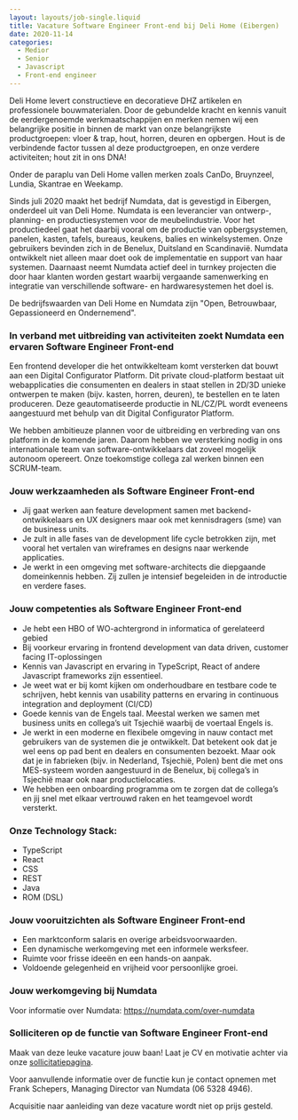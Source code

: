 ```yaml
---
layout: layouts/job-single.liquid
title: Vacature Software Engineer Front-end bij Deli Home (Eibergen)
date: 2020-11-14
categories:
  - Medior
  - Senior
  - Javascript
  - Front-end engineer
---
```


Deli Home levert constructieve en decoratieve DHZ artikelen en professionele bouwmaterialen. Door de gebundelde kracht en kennis vanuit de eerdergenoemde werkmaatschappijen en merken nemen wij een belangrijke positie in binnen de markt van onze belangrijkste productgroepen: vloer & trap, hout, horren, deuren en opbergen. Hout is de verbindende factor tussen al deze productgroepen, en onze verdere activiteiten; hout zit in ons DNA!

Onder de paraplu van Deli Home vallen merken zoals CanDo, Bruynzeel, Lundia, Skantrae en Weekamp.

Sinds juli 2020 maakt het bedrijf Numdata, dat is gevestigd in Eibergen, onderdeel uit van Deli Home. Numdata is een leverancier van ontwerp-, planning- en productiesystemen voor de meubelindustrie. Voor het productiedeel gaat het daarbij vooral om de productie van opbergsystemen, panelen, kasten, tafels, bureaus, keukens, balies en winkelsystemen. Onze gebruikers bevinden zich in de Benelux, Duitsland en Scandinavië. Numdata ontwikkelt niet alleen maar doet ook de implementatie en support van haar systemen. Daarnaast neemt Numdata actief deel in turnkey projecten die door haar klanten worden gestart waarbij vergaande samenwerking en integratie van verschillende software- en hardwaresystemen het doel is.

De bedrijfswaarden van Deli Home en Numdata zijn "Open, Betrouwbaar, Gepassioneerd en Ondernemend".

### In verband met uitbreiding van activiteiten zoekt Numdata een ervaren Software Engineer Front-end

Een frontend developer die het ontwikkelteam komt versterken dat bouwt aan een Digital Configurator Platform. Dit private cloud-platform bestaat uit webapplicaties die consumenten en dealers in staat stellen in 2D/3D unieke ontwerpen te maken (bijv. kasten, horren, deuren), te bestellen en te laten produceren. Deze geautomatiseerde productie in NL/CZ/PL wordt eveneens aangestuurd met behulp van dit Digital Configurator Platform.

We hebben ambitieuze plannen voor de uitbreiding en verbreding van ons platform in de komende jaren. Daarom hebben we versterking nodig in ons internationale team van software-ontwikkelaars dat zoveel mogelijk autonoom opereert. Onze toekomstige collega zal werken binnen een SCRUM-team.

### Jouw werkzaamheden als Software Engineer Front-end

- Jij gaat werken aan feature development samen met backend-ontwikkelaars en UX designers maar ook met kennisdragers (sme) van de business units.
- Je zult in alle fases van de development life cycle betrokken zijn, met vooral het vertalen van wireframes en designs naar werkende applicaties.
- Je werkt in een omgeving met software-architects die diepgaande domeinkennis hebben. Zij zullen je intensief begeleiden in de introductie en verdere fases.

### Jouw competenties als Software Engineer Front-end

- Je hebt een HBO of WO-achtergrond in informatica of gerelateerd gebied
- Bij voorkeur ervaring in frontend development van data driven, customer facing IT-oplossingen
- Kennis van Javascript en ervaring in TypeScript, React of andere Javascript frameworks zijn essentieel.
- Je weet wat er bij komt kijken om onderhoudbare en testbare code te schrijven, hebt kennis van usability patterns en ervaring in continuous integration and deployment (CI/CD)
- Goede kennis van de Engels taal. Meestal werken we samen met business units en collega’s uit Tsjechië waarbij de voertaal Engels is.
- Je werkt in een moderne en flexibele omgeving in nauw contact met gebruikers van de systemen die je ontwikkelt. Dat betekent ook dat je wel eens op pad bent en dealers en consumenten bezoekt. Maar ook dat je in fabrieken (bijv. in Nederland, Tsjechië, Polen) bent die met ons MES-systeem worden aangestuurd in de Benelux, bij collega’s in Tsjechië maar ook naar productielocaties.
- We hebben een onboarding programma om te zorgen dat de collega’s en jij snel met elkaar vertrouwd raken en het teamgevoel wordt versterkt.

### Onze Technology Stack:

- TypeScript
- React
- CSS
- REST
- Java
- ROM (DSL)

### Jouw vooruitzichten als Software Engineer Front-end

- Een marktconform salaris en overige arbeidsvoorwaarden.
- Een dynamische werkomgeving met een informele werksfeer.
- Ruimte voor frisse ideeën en een hands-on aanpak.
- Voldoende gelegenheid en vrijheid voor persoonlijke groei.

### Jouw werkomgeving bij Numdata

Voor informatie over Numdata: https://numdata.com/over-numdata

### Solliciteren op de functie van Software Engineer Front-end

Maak van deze leuke vacature jouw baan! Laat je CV en motivatie achter via onze [sollicitatiepagina](https://deli-home.inhroffice.com/nl/job/169374/apply?utm_source=fronteers&utm_medium=referral&utm_term=1406&utm_content=169374&utm_campaign=software-engineer-front-end).

Voor aanvullende informatie over de functie kun je contact opnemen met Frank Schepers, Managing Director van Numdata (06 5328 4946).

Acquisitie naar aanleiding van deze vacature wordt niet op prijs gesteld.
